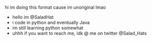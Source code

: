 hi im doing this format cause im unoriginal lmao


- hello im @SaladHat
- i code in python and eventually Java
- im still learning python somewhat
- uhhh if you want to reach me, idk @ me on twitter @Salad_Hats

<!---
SaladHat/SaladHat is a ✨ special ✨ repository because its `README.md` (this file) appears on your GitHub profile.
You can click the Preview link to take a look at your changes.
--->

